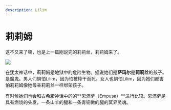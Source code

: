 ```yaml
---
description: Lilim
---
```


# 莉莉姆

这不又来了嘛，也是上一篇刚说完的莉莉丝，莉莉姆来了。

![](https://pic2.zhimg.com/80/v2-568bde92f7b40b67034687f9b69f5de5_720w.jpg)

在犹太神话中，莉莉姆是地狱中的危险生物。据说她们是**萨玛尔**是**莉莉丝**的孩子。是魔鬼。男人们惧怕Lilim，因为怕被榨干而死。女人也惧怕Lilim，因为她们都害怕莉莉姆像她母亲莉莉丝一样绑架孩子。

有时候她们也会和古希腊神话中的的**恩浦萨（Empusa）**进行比较。恩浦萨是具有燃烧的头发，一条山羊的腿和一条青铜做的腿的冥界灵魂。

